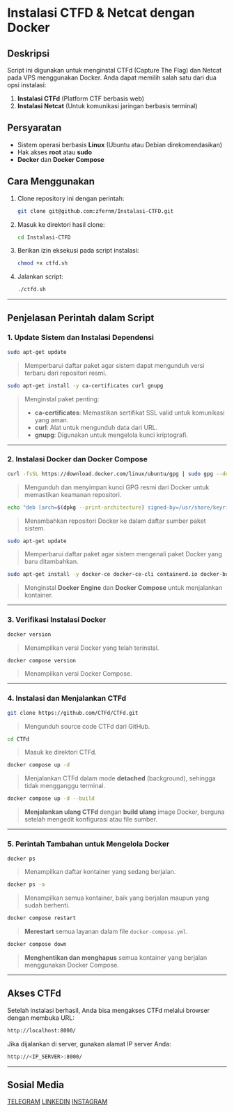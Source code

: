 # Instalasi CTFD & Netcat dengan Docker

## Deskripsi
Script ini digunakan untuk menginstal CTFd (Capture The Flag) dan Netcat pada VPS menggunakan Docker. Anda dapat memilih salah satu dari dua opsi instalasi:
1. **Instalasi CTFd** (Platform CTF berbasis web)
2. **Instalasi Netcat** (Untuk komunikasi jaringan berbasis terminal)

## Persyaratan
- Sistem operasi berbasis **Linux** (Ubuntu atau Debian direkomendasikan)
- Hak akses **root** atau **sudo**
- **Docker** dan **Docker Compose**

## Cara Menggunakan
1. Clone repository ini dengan perintah:
   ```bash
   git clone git@github.com:zfernm/Instalasi-CTFD.git
   ```
2. Masuk ke direktori hasil clone:
   ```bash
   cd Instalasi-CTFD
   ```
3. Berikan izin eksekusi pada script instalasi:
   ```bash
   chmod +x ctfd.sh
   ```
4. Jalankan script:
   ```bash
   ./ctfd.sh
   ```

---

## Penjelasan Perintah dalam Script

### **1. Update Sistem dan Instalasi Dependensi**
```bash
sudo apt-get update
```
> Memperbarui daftar paket agar sistem dapat mengunduh versi terbaru dari repositori resmi.

```bash
sudo apt-get install -y ca-certificates curl gnupg
```
> Menginstal paket penting:
> - **ca-certificates**: Memastikan sertifikat SSL valid untuk komunikasi yang aman.
> - **curl**: Alat untuk mengunduh data dari URL.
> - **gnupg**: Digunakan untuk mengelola kunci kriptografi.

---

### **2. Instalasi Docker dan Docker Compose**
```bash
curl -fsSL https://download.docker.com/linux/ubuntu/gpg | sudo gpg --dearmor -o /usr/share/keyrings/docker-archive-keyring.gpg
```
> Mengunduh dan menyimpan kunci GPG resmi dari Docker untuk memastikan keamanan repositori.

```bash
echo "deb [arch=$(dpkg --print-architecture) signed-by=/usr/share/keyrings/docker-archive-keyring.gpg] https://download.docker.com/linux/ubuntu $(lsb_release -cs) stable" | sudo tee /etc/apt/sources.list.d/docker.list > /dev/null
```
> Menambahkan repositori Docker ke dalam daftar sumber paket sistem.

```bash
sudo apt-get update
```
> Memperbarui daftar paket agar sistem mengenali paket Docker yang baru ditambahkan.

```bash
sudo apt-get install -y docker-ce docker-ce-cli containerd.io docker-buildx-plugin docker-compose-plugin
```
> Menginstal **Docker Engine** dan **Docker Compose** untuk menjalankan kontainer.

---

### **3. Verifikasi Instalasi Docker**
```bash
docker version
```
> Menampilkan versi Docker yang telah terinstal.

```bash
docker compose version
```
> Menampilkan versi Docker Compose.

---

### **4. Instalasi dan Menjalankan CTFd**
```bash
git clone https://github.com/CTFd/CTFd.git
```
> Mengunduh source code CTFd dari GitHub.

```bash
cd CTFd
```
> Masuk ke direktori CTFd.

```bash
docker compose up -d
```
> Menjalankan CTFd dalam mode **detached** (background), sehingga tidak mengganggu terminal.

```bash
docker compose up -d --build
```
> **Menjalankan ulang CTFd** dengan **build ulang** image Docker, berguna setelah mengedit konfigurasi atau file sumber.

---

### **5. Perintah Tambahan untuk Mengelola Docker**
```bash
docker ps
```
> Menampilkan daftar kontainer yang sedang berjalan.

```bash
docker ps -a
```
> Menampilkan semua kontainer, baik yang berjalan maupun yang sudah berhenti.

```bash
docker compose restart
```
> **Merestart** semua layanan dalam file `docker-compose.yml`.

```bash
docker compose down
```
> **Menghentikan dan menghapus** semua kontainer yang berjalan menggunakan Docker Compose.

---

## Akses CTFd
Setelah instalasi berhasil, Anda bisa mengakses CTFd melalui browser dengan membuka URL:
```bash
http://localhost:8000/
```
Jika dijalankan di server, gunakan alamat IP server Anda:
```bash
http://<IP_SERVER>:8000/
```

---

## Sosial Media
[TELEGRAM](https://t.me/zfernm)
[LINKEDIN](https://www.linkedin.com/in/samuel-hamonangan-s-099604255/)
[INSTAGRAM](https://www.instagram.com/samuellhsss)